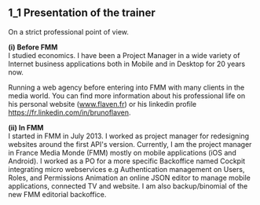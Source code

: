 ## 1_1 Presentation of the trainer 
On a strict professional point of view.

**(i) Before FMM**<br>
I studied economics.
I have been a Project Manager in a wide variety of Internet business
applications both in Mobile and in Desktop for 20 years now. 

Running a web agency before entering into FMM with many clients in the media world.
You can find more information about his professional life on his personal website (www.flaven.fr) or his linkedin profile https://fr.linkedin.com/in/brunoflaven. 

**(ii) In FMM**<br>
I started in FMM in July 2013.
I worked as project manager for redesigning websites around the first API's version.
Currently, I am the project manager in
France Media Monde (FMM) mostly on mobile applications (iOS and Android).
I worked as a PO for a more specific Backoffice named Cockpit integrating micro webservices e.g 
Authentication management on Users, Roles, and Permissions
Animation an online JSON editor to manage mobile applications, connected TV and website.
I am also backup/binomial of the new FMM editorial backoffice.


